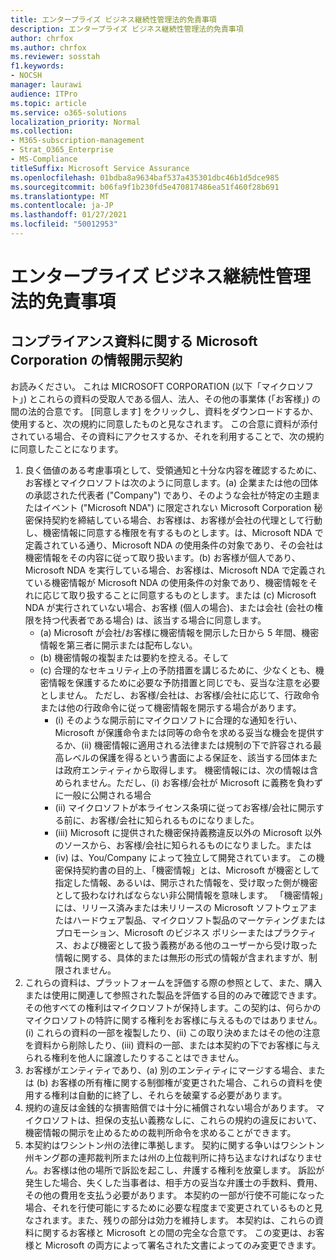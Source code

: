 ```yaml
---
title: エンタープライズ ビジネス継続性管理法的免責事項
description: エンタープライズ ビジネス継続性管理法的免責事項
author: chrfox
ms.author: chrfox
ms.reviewer: sosstah
f1.keywords:
- NOCSH
manager: laurawi
audience: ITPro
ms.topic: article
ms.service: o365-solutions
localization_priority: Normal
ms.collection:
- M365-subscription-management
- Strat_O365_Enterprise
- MS-Compliance
titleSuffix: Microsoft Service Assurance
ms.openlocfilehash: 01bdba8a9634baf537a435301dbc46b1d5dce985
ms.sourcegitcommit: b06fa9f1b230fd5e470817486ea51f460f28b691
ms.translationtype: MT
ms.contentlocale: ja-JP
ms.lasthandoff: 01/27/2021
ms.locfileid: "50012953"
---
```

# <a name="enterprise-business-continuity-management-legal-disclaimer"></a>エンタープライズ ビジネス継続性管理法的免責事項

## <a name="microsoft-corporation-non-disclosure-agreement-for-compliance-materials"></a>コンプライアンス資料に関する Microsoft Corporation の情報開示契約

お読みください。 これは MICROSOFT CORPORATION (以下「マイクロソフト」) とこれらの資料の受取人である個人、法人、その他の事業体 (「お客様」) の間の法的合意です。 [同意します] をクリックし、資料をダウンロードするか、使用すると、次の規約に同意したものと見なされます。 この合意に資料が添付されている場合、その資料にアクセスするか、それを利用することで、次の規約に同意したことになります。

1. 良く価値のある考慮事項として、受領通知と十分な内容を確認するために、お客様とマイクロソフトは次のように同意します。(a) 企業または他の団体の承認された代表者 ("Company") であり、そのような会社が特定の主題またはイベント ("Microsoft NDA") に限定されない Microsoft Corporation 秘密保持契約を締結している場合、お客様は、お客様が会社の代理として行動し、機密情報に同意する権限を有するものとします。は、Microsoft NDA で定義されている通り、Microsoft NDA の使用条件の対象であり、その会社は機密情報をその内容に従って取り扱います。(b) お客様が個人であり、Microsoft NDA を実行している場合、お客様は、Microsoft NDA で定義されている機密情報が Microsoft NDA の使用条件の対象であり、機密情報をそれに応じて取り扱することに同意するものとします。または (c) Microsoft NDA が実行されていない場合、お客様 (個人の場合)、または会社 (会社の権限を持つ代表者である場合) は、該当する場合に同意します。 
    - (a) Microsoft が会社/お客様に機密情報を開示した日から 5 年間、機密情報を第三者に開示または配布しない。 
    - (b) 機密情報の複製または要約を控える。そして 
    - (c) 合理的なセキュリティ上の予防措置を講じるために、少なくとも、機密情報を保護するために必要な予防措置と同じでも、妥当な注意を必要としません。 ただし、お客様/会社は、お客様/会社に応じて、行政命令または他の行政命令に従って機密情報を開示する場合があります。 
        - (i) そのような開示前にマイクロソフトに合理的な通知を行い、Microsoft が保護命令または同等の命令を求める妥当な機会を提供するか、(ii) 機密情報に適用される法律または規制の下で許容される最高レベルの保護を得るという書面による保証を、該当する団体または政府エンティティから取得します。 機密情報には、次の情報は含められません。ただし、(i) お客様/会社が Microsoft に義務を負わずに一般に公開される場合 
        - (ii) マイクロソフトが本ライセンス条項に従ってお客様/会社に開示する前に、お客様/会社に知られるものになりました。
        - (iii) Microsoft に提供された機密保持義務違反以外の Microsoft 以外のソースから、お客様/会社に知られるものになりました。または
        - (iv) は、You/Company によって独立して開発されています。 この機密保持契約書の目的上、「機密情報」とは、Microsoft が機密として指定した情報、あるいは、開示された情報を、受け取った側が機密として扱わなければならない非公開情報を意味します。 「機密情報」には、リリース済みまたは未リリースの Microsoft ソフトウェアまたはハードウェア製品、マイクロソフト製品のマーケティングまたはプロモーション、Microsoft のビジネス ポリシーまたはプラクティス、および機密として扱う義務がある他のユーザーから受け取った情報に関する、具体的または無形の形式の情報が含まれますが、制限されません。
2. これらの資料は、プラットフォームを評価する際の参照として、また、購入または使用に関連して参照された製品を評価する目的のみで確認できます。 その他すべての権利はマイクロソフトが保持します。この契約は、何らかのマイクロソフトの特許に関する権利をお客様に与えるものではありません。 (i) これらの資料の一部を複製したり、(ii) この取り決めまたはその他の注意を資料から削除したり、(iii) 資料の一部、または本契約の下でお客様に与えられる権利を他人に譲渡したりすることはできません。 
3. お客様がエンティティであり、(a) 別のエンティティにマージする場合、または (b) お客様の所有権に関する制御権が変更された場合、これらの資料を使用する権利は自動的に終了し、それらを破棄する必要があります。 
4. 規約の違反は金銭的な損害賠償では十分に補償されない場合があります。  マイクロソフトは、担保の支払い義務なしに、これらの規約の違反において、機密情報の開示を止めるための裁判所命令を求めることができます。  
5. 本契約はワシントン州の法律に準拠します。 契約に関する争いはワシントン州キング郡の連邦裁判所または州の上位裁判所に持ち込まなければなりません。お客様は他の場所で訴訟を起こし、弁護する権利を放棄します。 訴訟が発生した場合、失くした当事者は、相手方の妥当な弁護士の手数料、費用、その他の費用を支払う必要があります。 本契約の一部が行使不可能になった場合、それを行使可能にするために必要な程度まで変更されているものと見なされます。また、残りの部分は効力を維持します。 本契約は、これらの資料に関するお客様と Microsoft との間の完全な合意です。 この変更は、お客様と Microsoft の両方によって署名された文書によってのみ変更できます。
